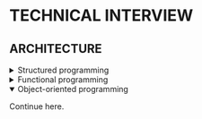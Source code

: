 # TECHNICAL INTERVIEW

## ARCHITECTURE

<details>
<summary>Structured programming</summary>

- also known as «modular»;
- three basic patterns: **sequence**, **selection** (conditions) and **repetition** (loops);
  ![Structured programming patterns](./images/structured-programming-patterns.png)
- facilitates **readable** code and **reusable** components;
- encourages **hierarchy** of modules;
- uses **constuctions** like `if`, `while`;
- unconditional transfer of control (`goto`) is **prohibited**;
- improves code **quality**;
- **decomposes** large-scale problem statements into functions;
- enables **testing**;
- eliminates «spaghetti» code;
- all others paradighms are subtypes of SP;
- all **modern languages** use SP.

</details>

<details>
<summary>Functional programming</summary>

- 🧼 pure functions;
- 🐢 immutability;
- 🐚 disciplined state;
- 𝑓 first-class functions and higher-order functions;
- 👥 referential transparency (we can replace a function call with its invocation result and the final result will be the same);
- 💾 expensive;

### PURE FUNCTIONS

A pure function is an architectural **complexity dead end** because for the external system its complexity is reduced to only the its arguments and the return value (its API).

In contrast:

- in OOP, object methods mutate the state of the object;
- in PP, code mutates global state;

In practice, some functions designed to be pure, may end up to interact with broader context (e. g. «effects» in React).

### FIRST CLASS FUNCTIONS

In FP, **functions** are treated **as data**: we assign functions to variables, pass as arguments to other functions. It gives flexibility.

### HIGHER ORDER FUNCTION

HOF is a function that **operates upon a function** – accepts a function as an argument or returns a function.

### IMMUTABILITY

Avoid side effects. **Don't modify** the arguments and data **outside** the function. Instead, the **return** value should reflect the work done.

#### SEGREGATION OF MUTABILITY

We can't make everything immutable, because it requires a lot of storage and processor speed.

🤔 One of the compromises is to **segregate** the app into **mutable and immutable** parts.  
🧼 The immutable components **perform their tasks** in a purely functional way.  
🤝 Immutable components **communicate** with mutable ones.

![Mutating state and transactional memory](./images/mutating-state-and-transactional-memory.png)

So what?

- 👍 it's wise to push as **much** processing as possible **into** the **immutable** components;
- 👋 we should drive as **much** code as possible **from mutable** components;

#### EVENT SOURCING

> Event storing is a pattern for **storing data as events in an append-only** log.

- events are the **source of truth**;
- ES allows to **store the context** of the event: its timestamp, reason, etc.;
- to **source (derive) the state from the events**, we replay all the events in order of occurence;
- ES enables **audit**, **time travel** and **reshape**.
- state deriving can be **optimized by computing and saving the state**, e. g. every midnight; so, during the day, we calculate based on this saved state and the transactions executed from midnight.

</details>

<details open>
<summary>Object-oriented programming</summary>

Continue here.

</details>
